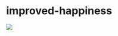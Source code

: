 # improved-happiness


<a href="버튼을 눌렀을 때 이동할 링크" target="_blank"><img src="https://img.shields.io/badge/green?style=rectagle&logo=로고&logoColor=로고색상"/></a>
